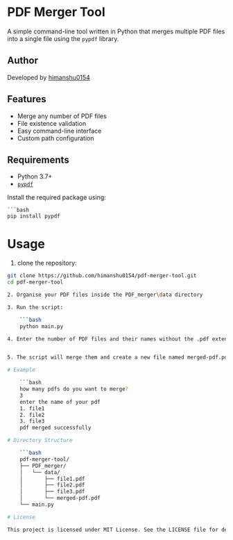 # PDF Merger Tool

A simple command-line tool written in Python that merges multiple PDF files into a single file using the `pypdf` library.

## Author

Developed by [himanshu0154](https://github.com/himanshu0154)

## Features

- Merge any number of PDF files
- File existence validation
- Easy command-line interface
- Custom path configuration

## Requirements

- Python 3.7+
- [`pypdf`](https://pypi.org/project/pypdf/)

Install the required package using:

    ```bash
    pip install pypdf

# Usage

1. clone the repository:

```bash
git clone https://github.com/himanshu0154/pdf-merger-tool.git
cd pdf-merger-tool

2. Organise your PDF files inside the PDF_merger\data directory

3. Run the script:

    ```bash
    python main.py

4. Enter the number of PDF files and their names without the .pdf extension when prompted.


5. The script will merge them and create a new file named merged-pdf.pdf in the same directory.

# Example 

    ```bash
    how many pdfs do you want to merge?
    3
    enter the name of your pdf
    1. file1
    2. file2
    3. file3
    pdf merged successfully

# Directory Structure

    ```bash
    pdf-merger-tool/
    ├── PDF_merger/
    │   └── data/
    │       ├── file1.pdf
    │       ├── file2.pdf
    │       ├── file3.pdf
    │       └── merged-pdf.pdf
    └── main.py

# License

This project is licensed under MIT License. See the LICENSE file for details.
